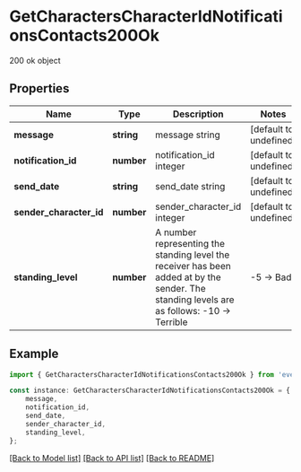 # GetCharactersCharacterIdNotificationsContacts200Ok

200 ok object

## Properties

Name | Type | Description | Notes
------------ | ------------- | ------------- | -------------
**message** | **string** | message string | [default to undefined]
**notification_id** | **number** | notification_id integer | [default to undefined]
**send_date** | **string** | send_date string | [default to undefined]
**sender_character_id** | **number** | sender_character_id integer | [default to undefined]
**standing_level** | **number** | A number representing the standing level the receiver has been added at by the sender. The standing levels are as follows: -10 -&gt; Terrible | -5 -&gt; Bad |  0 -&gt; Neutral |  5 -&gt; Good |  10 -&gt; Excellent | [default to undefined]

## Example

```typescript
import { GetCharactersCharacterIdNotificationsContacts200Ok } from 'eve-esi-client-ts';

const instance: GetCharactersCharacterIdNotificationsContacts200Ok = {
    message,
    notification_id,
    send_date,
    sender_character_id,
    standing_level,
};
```

[[Back to Model list]](../README.md#documentation-for-models) [[Back to API list]](../README.md#documentation-for-api-endpoints) [[Back to README]](../README.md)
